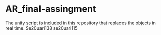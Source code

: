 # AR_final-assingment
The unity script is included in this repository that replaces the objects in real time.
Se20uari138
se20uari115
